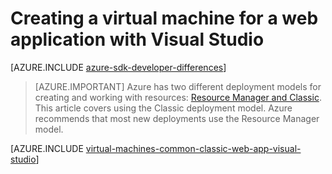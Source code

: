 <properties
    pageTitle="Create a Linux virtual machine for a web application | Azure"
    description="Creating a VM for a web project using Visual Studio and Linux."
    services="virtual-machines-linux"
    documentationcenter=""
    author="TomArcher"
    manager="timlt"
    editor=""
    tags="azure-service-management" />
<tags
    ms.assetid="061b454d-2679-4c47-83c8-2980d58eeae5"
    ms.service="virtual-machines-linux"
    ms.workload="infrastructure-services"
    ms.tgt_pltfrm="vm-linux"
    ms.devlang="dotnet"
    ms.topic="article"
    ms.date="12/09/2016"
    wacn.date=""
    ms.author="tarcher" />

# Creating a virtual machine for a web application with Visual Studio

[AZURE.INCLUDE [azure-sdk-developer-differences](../../includes/azure-sdk-developer-differences.md)]

> [AZURE.IMPORTANT] 
> Azure has two different deployment models for creating and working with resources: [Resource Manager and Classic](/documentation/articles/resource-manager-deployment-model/). This article covers using the Classic deployment model. Azure recommends that most new deployments use the Resource Manager model.

[AZURE.INCLUDE [virtual-machines-common-classic-web-app-visual-studio](../../includes/virtual-machines-common-classic-web-app-visual-studio.md)]